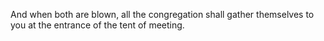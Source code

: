 And when both are blown, all the congregation shall gather themselves to you at the entrance of the tent of meeting.
